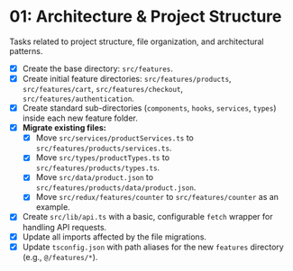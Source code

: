 # 01: Architecture & Project Structure

Tasks related to project structure, file organization, and architectural patterns.

- [x] Create the base directory: `src/features`.
- [x] Create initial feature directories: `src/features/products`, `src/features/cart`, `src/features/checkout`, `src/features/authentication`.
- [x] Create standard sub-directories (`components`, `hooks`, `services`, `types`) inside each new feature folder.
- [x] **Migrate existing files:**
  - [x] Move `src/services/productServices.ts` to `src/features/products/services.ts`.
  - [x] Move `src/types/productTypes.ts` to `src/features/products/types.ts`.
  - [x] Move `src/data/product.json` to `src/features/products/data/product.json`.
  - [x] Move `src/redux/features/counter` to `src/features/counter` as an example.
- [x] Create `src/lib/api.ts` with a basic, configurable `fetch` wrapper for handling API requests.
- [x] Update all imports affected by the file migrations.
- [x] Update `tsconfig.json` with path aliases for the new `features` directory (e.g., `@/features/*`).
